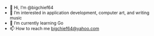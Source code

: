 - 👋 Hi, I’m @bigchief64
- 👀 I’m interested in application development, computer art, and writing music
- 🌱 I’m currently learning Go
- 📫 How to reach me bigchief64@yahoo.com

<!---
bigchief64/bigchief64 is a ✨ special ✨ repository because its `README.md` (this file) appears on your GitHub profile.
You can click the Preview link to take a look at your changes.
--->
